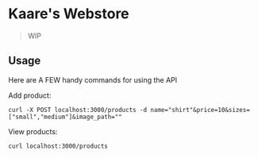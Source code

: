 # Kaare's Webstore

> WIP

## Usage

Here are A FEW handy commands for using the API

Add product:

```
curl -X POST localhost:3000/products -d name="shirt"&price=10&sizes=["small","medium"]&image_path=""
```

View products:

```
curl localhost:3000/products
```
